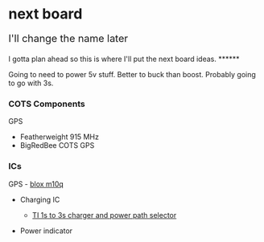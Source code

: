 # next board
<p style="font-size: 20px;">I'll change the name later</p>
I gotta plan ahead so this is where I'll put the next board ideas.
******

Going to need to power 5v stuff. Better to buck than boost. Probably going to go with 3s.

### COTS Components

GPS

 - Featherweight 915 MHz
 - BigRedBee COTS GPS

### ICs

GPS
    - [blox m10q](https://content.u-blox.com/sites/default/files/documents/SAM-M10Q_DataSheet_UBX-22013293.pdf)

- Charging IC
    - [TI 1s to 3s charger and power path selector](https://www.ti.com/lit/ds/symlink/bq24133.pdf)

- Power indicator
